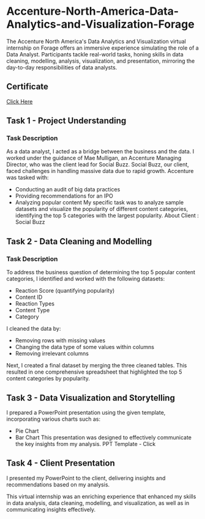 # Accenture-North-America-Data-Analytics-and-Visualization-Forage
The Accenture North America's Data Analytics and Visualization virtual internship on Forage offers an immersive experience simulating the role of a Data Analyst. Participants tackle real-world tasks, honing skills in data cleaning, modelling, analysis, visualization, and presentation, mirroring the day-to-day responsibilities of data analysts.

## Certificate
[Click Here](https://github.com/JaganSaravana07/Accenture-North-America-Data-Analytics-and-Visualization-Forage-Virtual-Internship/blob/main/Accenture%20North%20America_Data%20Analytics%20and%20Visualization_completion_certificate.pdf)

## Task 1 - Project Understanding
### Task Description
As a data analyst, I acted as a bridge between the business and the data. I worked under the guidance of Mae Mulligan, an Accenture Managing Director, who was the client lead for Social Buzz. Social Buzz, our client, faced challenges in handling massive data due to rapid growth. 
Accenture was tasked with:
- Conducting an audit of big data practices
- Providing recommendations for an IPO
- Analyzing popular content
My specific task was to analyze sample datasets and visualize the popularity of different content categories, identifying the top 5 categories with the largest popularity.
About Client : Social Buzz

## Task 2 - Data Cleaning and Modelling
### Task Description
To address the business question of determining the top 5 popular content categories, I identified and worked with the following datasets:
- Reaction Score (quantifying popularity)
- Content ID
- Reaction Types
- Content Type
- Category
  
I cleaned the data by:
- Removing rows with missing values
- Changing the data type of some values within columns
- Removing irrelevant columns
  
Next, I created a final dataset by merging the three cleaned tables. This resulted in one comprehensive spreadsheet that highlighted the top 5 content categories by popularity.

## Task 3 - Data Visualization and Storytelling
I prepared a PowerPoint presentation using the given template, incorporating various charts such as:
- Pie Chart
- Bar Chart
This presentation was designed to effectively communicate the key insights from my analysis.
PPT Template - Click

## Task 4 - Client Presentation
I presented my PowerPoint to the client, delivering insights and recommendations based on my analysis.

This virtual internship was an enriching experience that enhanced my skills in data analysis, data cleaning, modelling, and visualization, as well as in communicating insights effectively.

